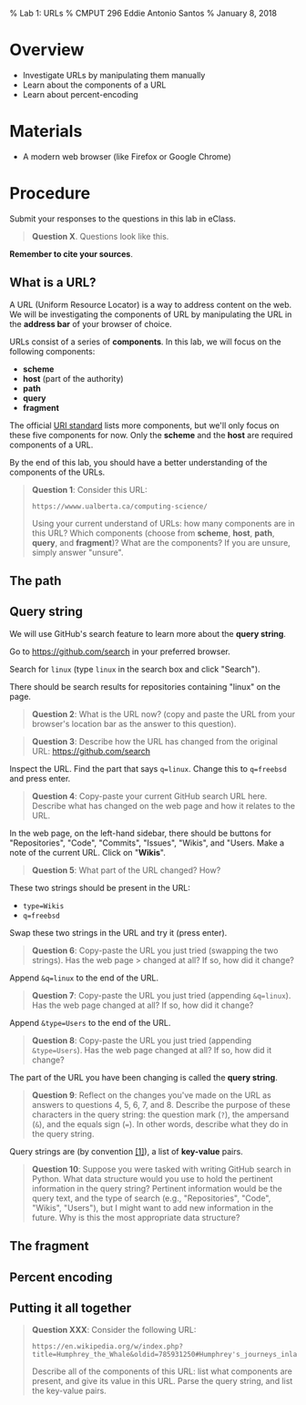 % Lab 1: URLs
% CMPUT 296 Eddie Antonio Santos
% January 8, 2018

Overview
========

 - Investigate URLs by manipulating them manually
 - Learn about the components of a URL
 - Learn about percent-encoding


Materials
=========

 - A modern web browser (like Firefox or Google Chrome)


Procedure
=========

Submit your responses to the questions in this lab in eClass.

> **Question X**. Questions look like this.

**Remember to cite your sources**.


What is a URL?
--------------

A URL (Uniform Resource Locator) is a way to address content on the web.
We will be investigating the components of URL by manipulating the URL
in the **address bar** of your browser of choice.

URLs consist of a series of **components**. In this lab, we will focus
on the following components:

 - **scheme**
 - **host**  (part of the authority)
 - **path**
 - **query**
 - **fragment**

The official [URI standard](https://tools.ietf.org/html/rfc3986#section-1.1.1)
lists more components, but we'll only focus on these five components for
now. Only the **scheme** and the **host** are required components of
a URL.

By the end of this lab, you should have a better understanding of the
components of the URLs.

> **Question 1**: Consider this URL:
>
>     https://wwww.ualberta.ca/computing-science/
>
> Using your current understand of URLs: how many components are in this
> URL? Which components (choose from **scheme**, **host**, **path**,
> **query**, and **fragment**)? What are the components? If you are
> unsure, simply answer "unsure".


The path
--------



Query string
------------

<!--

    https://tools.ietf.org/html/rfc3986#section-3.4

    Note: PRESCRIBES that percent-encoding REQUIRES interpretation as UTF-8.
    https://www.w3.org/TR/REC-html40/interact/forms.html#form-content-type

    It's **here** that it's spaces get converted to +

    The exact structure of query strings is NOT standardized!

    How do HTML forms create query strings?

-->


We will use GitHub's search feature to learn more about the **query
string**.

Go to <https://github.com/search> in your preferred browser.

Search for `linux` (type `linux` in the search box and click "Search").

There should be search results for repositories containing "linux" on
the page.

> **Question 2**: What is the URL now? (copy and paste the URL from your
> browser's location bar as the answer to this question).

> **Question 3**: Describe how the URL has changed from the original URL:
> <https://github.com/search>

Inspect the URL. Find the part that says `q=linux`. Change this to
`q=freebsd` and press enter.

> **Question 4**: Copy-paste your current GitHub search URL here.
> Describe what has changed on the web page and how it relates to the
> URL.

In the web page, on the left-hand sidebar, there should be buttons for
"Repositories", "Code", "Commits", "Issues", "Wikis", and "Users. Make
a note of the current URL. Click on "**Wikis**".

> **Question 5**: What part of the URL changed? How?

These two strings should be present in the URL:

 - `type=Wikis`
 - `q=freebsd`

Swap these two strings in the URL and try it (press enter).

> **Question 6**: Copy-paste the URL you just tried (swapping the two
> strings). Has the web page > changed at all? If so, how did it change?

Append `&q=linux` to the end of the URL.

> **Question 7**: Copy-paste the URL you just tried (appending
> `&q=linux`). Has the web page changed at all? If so, how did it
> change?

Append `&type=Users` to the end of the URL.

> **Question 8**: Copy-paste the URL you just tried (appending
> `&type=Users`). Has the web page changed at all? If so, how did it
> change?

The part of the URL you have been changing is called the **query
string**.

> **Question 9**: Reflect on the changes you've made on the URL as
> answers to questions 4, 5, 6, 7, and 8. Describe the purpose of these
> characters in the query string: the question mark (`?`), the ampersand
> (`&`), and the equals sign (`=`). In other words, describe what they
> do in the query string.

Query strings are (by convention
[[1]](https://www.w3.org/TR/REC-html40/interact/forms.html#form-content-type)),
a list of **key-value** pairs.

> **Question 10**: Suppose you were tasked with writing GitHub search in Python.
> What data structure would you use to hold the pertinent information in
> the query string? Pertinent information would be the query text, and
> the type of search (e.g., "Repositories", "Code", "Wikis", "Users"),
> but I might want to add new information in the future. Why is this the
> most appropriate data structure?


The fragment
------------


Percent encoding
----------------


Putting it all together
-----------------------

> **Question XXX**: Consider the following URL:
>
>     https://en.wikipedia.org/w/index.php?title=Humphrey_the_Whale&oldid=785931250#Humphrey's_journeys_inland
>
> Describe all of the components of this URL: list what components are
> present, and give its value in this URL. Parse the query string, and
> list the key-value pairs.
